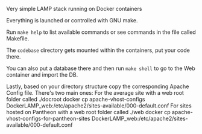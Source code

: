 Very simple LAMP stack running on Docker containers

Everything is launched or controlled with GNU make.

Run `make help` to list available commands or see commands in the file called Makefile.

The `codebase` directory gets mounted within the containers, put your code there.

You can also put a database there and then run `make shell` to go to the Web container and import the DB.

Lastly, based on your directory structure copy the corresponding Apache Config file. 
There's two main ones: 
For the average site with a web root folder called ./docroot
docker cp apache-vhost-configs DockerLAMP_web:/etc/apache2/sites-available/000-default.conf
For sites hosted on Pantheon with a web root folder called ./web
docker cp apache-vhost-configs-for-pantheon-sites DockerLAMP_web:/etc/apache2/sites-available/000-default.conf